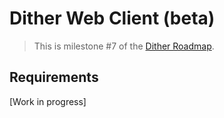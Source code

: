 # Dither Web Client (beta)

> This is milestone #7 of the [Dither Roadmap](./roadmap.md).

## Requirements

[Work in progress]

